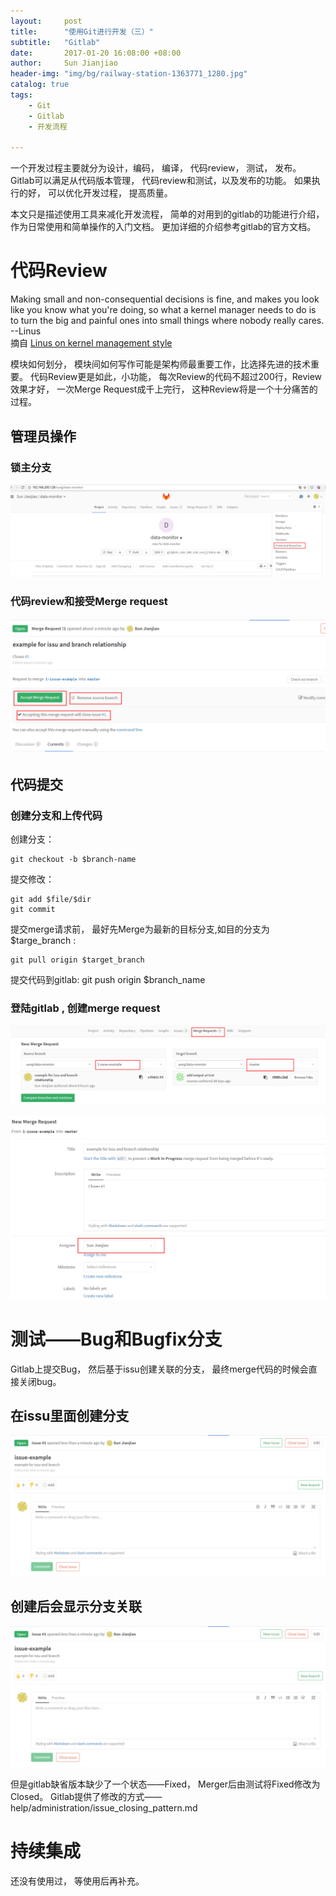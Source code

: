 ```yaml
---
layout:     post
title:      "使用Git进行开发（三）"  
subtitle:   "Gitlab"
date:       2017-01-20 16:08:00 +08:00
author:     Sun Jianjiao
header-img: "img/bg/railway-station-1363771_1280.jpg"
catalog: true
tags:
    - Git
    - Gitlab
    - 开发流程

---
```


一个开发过程主要就分为设计，编码， 编译， 代码review， 测试， 发布。 Gitlab可以满足从代码版本管理， 代码review和测试，以及发布的功能。 如果执行的好， 可以优化开发过程， 提高质量。 

本文只是描述使用工具来减化开发流程， 简单的对用到的gitlab的功能进行介绍，作为日常使用和简单操作的入门文档。 更加详细的介绍参考gitlab的官方文档。

# 代码Review  

Making small and non-consequential decisions is fine, and makes you look like you know what you're doing, so what a kernel manager needs to do is to turn the big and painful ones into small things where nobody really cares. --Linus   
摘自 [Linus on kernel management style](https://lwn.net/Articles/105375/)

模块如何划分， 模块间如何写作可能是架构师最重要工作，比选择先进的技术重要。 代码Review更是如此，小功能， 每次Review的代码不超过200行，Review效果才好， 一次Merge Request成千上完行， 这种Review将是一个十分痛苦的过程。

## 管理员操作

### 锁主分支
![branch lock](/img/post/git/branch-lock.png)

### 代码review和接受Merge request
![accept merge request](/img/post/git/accept-merge-request.png)

## 代码提交
### 创建分支和上传代码
创建分支：

	git checkout -b $branch-name

提交修改：
  
	git add $file/$dir
	git commit

提交merge请求前， 最好先Merge为最新的目标分支,如目的分支为 $targe_branch :

	git pull origin $target_branch

提交代码到gitlab:
	git push origin $branch_name


### 登陆gitlab , 创建merge request	

![creat merge request](/img/post/git/create-merge-request.png)

![assign merge request](/img/post/git/assign-merge-request-to.png)

# 测试——Bug和Bugfix分支
Gitlab上提交Bug， 然后基于issu创建关联的分支， 最终merge代码的时候会直接关闭bug。

## 在issu里面创建分支
![create branch from issu](/img/post/git/issu-branch.PNG)

## 创建后会显示分支关联
![isse and branch](/img/post/git/issu-branch.PNG)

但是gitlab缺省版本缺少了一个状态——Fixed， Merger后由测试将Fixed修改为Closed。 Gitlab提供了修改的方式——help/administration/issue_closing_pattern.md

# 持续集成
还没有使用过， 等使用后再补充。



